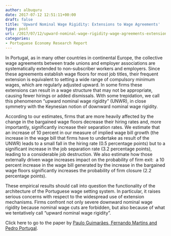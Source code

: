 ```yaml
---
author: albuquru
date: 2017-07-12 12:51:11+00:00
draft: false
title: 'Upward Nominal Wage Rigidity: Extensions to Wage Agreements'
type: post
url: /2017/07/12/upward-nominal-wage-rigidity-wage-agreements-extensions/
categories:
- Portuguese Economy Research Report
---
```


In Portugal, as in many other countries in continental Europe, the collective wage agreements between trade unions and employer associations are systematically extended to non-subscriber workers and employers. Since these agreements establish wage floors for most job titles, their frequent extension is equivalent to setting a wide range of compulsory minimum wages, which are regularly adjusted upward. In some firms these extensions can result in a wage structure that may not be appropriate, causing fewer hirings or added dismissals. With some trepidation, we call this phenomenon “upward nominal wage rigidity” (UNWR), in close symmetry with the Keynesian notion of downward nominal wage rigidity.

According to our estimates, firms that are more heavily affected by the change in the bargained wage floors decrease their hiring rates and, more importantly, significantly increase their separation rates. We estimate that an increase of 10 percent in our measure of implied wage bill growth (the increase in the wage bill that firms have to undertake as result of the UNWR) leads to a small fall in the hiring rate (0.5 percentage points) but to a significant increase in the job separation rate (3.2 percentage points), leading to a considerable job destruction. We also estimate how those externally driven wage increases impact on the probability of firm exit:  a 10 percent increase in the wage bill generated by the increase in the bargained wage floors significantly increases the probability of firm closure (2.2 percentage points).

These empirical results should call into question the functionality of the architecture of the Portuguese wage setting system. In particular, it raises serious concerns with respect to the widespread use of extension mechanisms. Firms confront not only severe downward nominal wage rigidity because nominal wage cuts are forbidden, but also because of what we tentatively call “upward nominal wage rigidity”.

Click here to go to the paper by [Paulo Guimarães, Fernando Martins and Pedro Portugal](https://papers.ssrn.com/sol3/papers.cfm?abstract_id=2911408).

